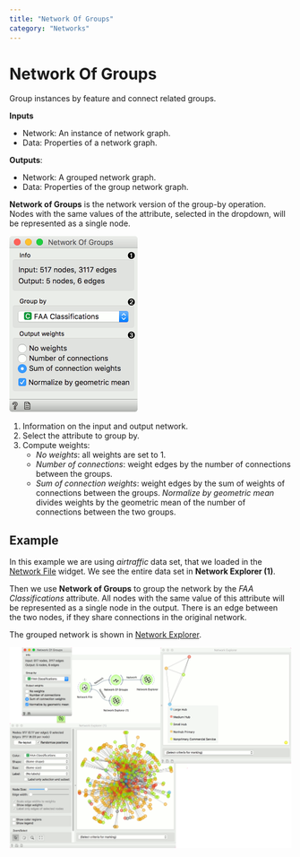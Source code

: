 ```yaml
---
title: "Network Of Groups"
category: "Networks"
---
```

Network Of Groups
=================

Group instances by feature and connect related groups.

**Inputs**

- Network: An instance of network graph.
- Data: Properties of a network graph.

**Outputs**:

- Network: A grouped network graph.
- Data: Properties of the group network graph.

**Network of Groups** is the network version of the group-by operation. Nodes with the same values of the attribute, selected in the dropdown, will be represented as a single node.

![](/widget-catalog/networks/images/Network-of-Groups-stamped.png)

1. Information on the input and output network.
2. Select the attribute to group by.
3. Compute weights:
   - *No weights*: all weights are set to 1.
   - *Number of connections*: weight edges by the number of connections between the groups.
   - *Sum of connection weights*:  weight edges by the sum of weights of connections between the groups.
   *Normalize by geometric mean* divides weights by the geometric mean of the number of connections between the two groups.

Example
-------

In this example we are using *airtraffic* data set, that we loaded in the [Network File](/widget-catalog/networks/networkfile) widget. We see the entire data set in **Network Explorer (1)**.

Then we use **Network of Groups** to group the network by the *FAA Classifications* attribute. All nodes with the same value of this attribute will be represented as a single node in the output. There is an edge between the two nodes, if they share connections in the original network.

The grouped network is shown in [Network Explorer](/widget-catalog/networks/networkexplorer).

![](/widget-catalog/networks/images/Network-of-Groups-Example.png)
